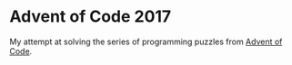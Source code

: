 # Advent of Code 2017

My attempt at solving the series of programming puzzles from [Advent of
Code](http://adventofcode.com/2017).
